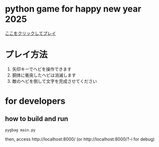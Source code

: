# python game for happy new year 2025
[ここをクリックしてプレイ](https://snakesneaks.github.io/HappyNewYear2025SnakeGame/build/web/)

# プレイ方法
1. 矢印キーでヘビを操作できます
2. 胴体に衝突したヘビは消滅します
3. 敵のヘビを倒して文字を完成させてください

# for developers
## how to build and run
```
pygbag main.py
```
then, access http://localhost:8000/ (or http://localhost:8000/?-i for debug)
